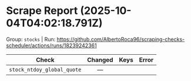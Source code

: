# Scrape Report (2025-10-04T04:02:18.791Z)

Group: `stocks`  |  Run: https://github.com/AlbertoRoca96/scraping-checks-scheduler/actions/runs/18239242361

| Check | Changed | Keys | Error |
|---|:---:|:--|:--|
| `stock_ntdoy_global_quote` | — |  |  |
